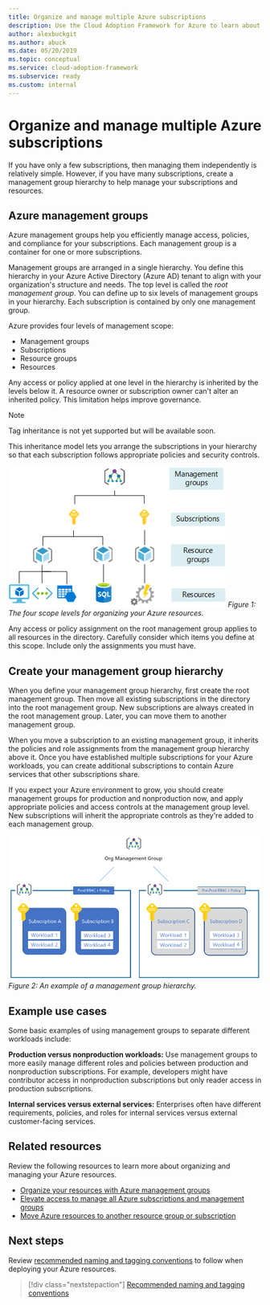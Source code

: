 ```yaml
---
title: Organize and manage multiple Azure subscriptions
description: Use the Cloud Adoption Framework for Azure to learn about creating a management group hierarchy to simplify managing your subscriptions and resources.
author: alexbuckgit
ms.author: abuck
ms.date: 05/20/2019
ms.topic: conceptual
ms.service: cloud-adoption-framework
ms.subservice: ready
ms.custom: internal
---
```


# Organize and manage multiple Azure subscriptions

If you have only a few subscriptions, then managing them independently is relatively simple. However, if you have many subscriptions, create a management group hierarchy to help manage your subscriptions and resources.

## Azure management groups

Azure management groups help you efficiently manage access, policies, and compliance for your subscriptions. Each management group is a container for one or more subscriptions.

Management groups are arranged in a single hierarchy. You define this hierarchy in your Azure Active Directory (Azure AD) tenant to align with your organization's structure and needs. The top level is called the *root management group*. You can define up to six levels of management groups in your hierarchy. Each subscription is contained by only one management group.

Azure provides four levels of management scope:

- Management groups
- Subscriptions
- Resource groups
- Resources

Any access or policy applied at one level in the hierarchy is inherited by the levels below it. A resource owner or subscription owner can't alter an inherited policy. This limitation helps improve governance.

> [!NOTE]
> Tag inheritance is not yet supported but will be available soon.

This inheritance model lets you arrange the subscriptions in your hierarchy so that each subscription follows appropriate policies and security controls.

![The four scope levels for organizing your Azure resources](../azure-setup-guide/media/organize-resources/scope-levels.png)
*Figure 1: The four scope levels for organizing your Azure resources.*

Any access or policy assignment on the root management group applies to all resources in the directory. Carefully consider which items you define at this scope. Include only the assignments you must have.

## Create your management group hierarchy

When you define your management group hierarchy, first create the root management group. Then move all existing subscriptions in the directory into the root management group. New subscriptions are always created in the root management group. Later, you can move them to another management group.

When you move a subscription to an existing management group, it inherits the policies and role assignments from the management group hierarchy above it. Once you have established multiple subscriptions for your Azure workloads, you can create additional subscriptions to contain Azure services that other subscriptions share.

If you expect your Azure environment to grow, you should create management groups for production and nonproduction now, and apply appropriate policies and access controls at the management group level. New subscriptions will inherit the appropriate controls as they're added to each management group.

![Example of a management group hierarchy](../../_images/ready/management-group-hierarchy-v2.png)
*Figure 2: An example of a management group hierarchy.*

## Example use cases

Some basic examples of using management groups to separate different workloads include:

**Production versus nonproduction workloads:** Use management groups to more easily manage different roles and policies between production and nonproduction subscriptions. For example, developers might have contributor access in nonproduction subscriptions but only reader access in production subscriptions.

**Internal services versus external services:** Enterprises often have different requirements, policies, and roles for internal services versus external customer-facing services.

## Related resources

Review the following resources to learn more about organizing and managing your Azure resources.

- [Organize your resources with Azure management groups](/azure/governance/management-groups/)
- [Elevate access to manage all Azure subscriptions and management groups](/azure/role-based-access-control/elevate-access-global-admin)
- [Move Azure resources to another resource group or subscription](/azure/azure-resource-manager/management/move-resource-group-and-subscription)

## Next steps

Review [recommended naming and tagging conventions](./naming-and-tagging.md) to follow when deploying your Azure resources.

> [!div class="nextstepaction"]
> [Recommended naming and tagging conventions](./naming-and-tagging.md)
